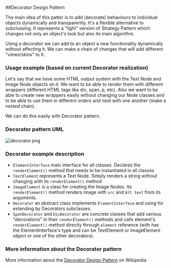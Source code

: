 ##Decorator Design Pattern

The main idea of this patter is to add (decorate) behaviours to individual objects dynamically and transparently.
It's a flexible alternative to subclussing. It represents a "light" version of Strategy Pattern which changes not only
an object's look but also its main algorithm.

Using a decorator we can add to an object a new functionality dynamically without affecting it. We can make a chain of changes that will
add different "views/skins" to it.

### Usage example (based on current Decorator realization)

Let's say that we have some HTML output system with the Text Node and Image Node objects on it. We want to be able to
render them with different wrappers (different HTML tags like div, span, p, etc). Also we want to be able to create new
wrappers easily without changing our Node classes and to be able to use them in different orders and nest with one
another (make a nested chain).

We can do this easily with Decorator pattern.

### Decorator pattern UML

![decorator.png](https://bitbucket.org/repo/y6Bge8/images/3038540350-decorator.png)

### Decorator example description

* `ElementInterface` main interface for all classes. Declares the `renderElement()` method that needs to be instantiated
in all classes
* `TextElement` represents a Text Node. Simply renders a string without changing with its `renderElement()` method
* `ImageElement` is a class for creating the Image Nodes. Its `renderElement()` method renders image with `src` and
`Alt text` from its arguments.
* `Decorator` an abstract class implements `ElementInterface` and using for extending by Decorators subclasses.
* `SpanDecorator` and `DivDecorator` are concrete classes that add various "decorations" in their `renderElement()`
methods and calls element's `renderElement()` method directly through `element` reference (with has the
ElementInterface's type and can be TextElement or ImageElement object or one of the other decorators).


### More information about the Decorator pattern

More information about the [Decorator Design Pattern](https://en.wikipedia.org/wiki/Decorator_pattern) on Wikipedia
